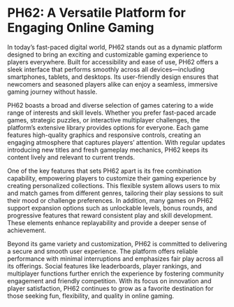 # PH62: A Versatile Platform for Engaging Online Gaming

In today’s fast-paced digital world, PH62 stands out as a dynamic platform designed to bring an exciting and customizable gaming experience to players everywhere. Built for accessibility and ease of use, PH62 offers a sleek interface that performs smoothly across all devices—including smartphones, tablets, and desktops. Its user-friendly design ensures that newcomers and seasoned players alike can enjoy a seamless, immersive gaming journey without hassle.

PH62 boasts a broad and diverse selection of games catering to a wide range of interests and skill levels. Whether you prefer fast-paced arcade games, strategic puzzles, or interactive multiplayer challenges, the platform’s extensive library provides options for everyone. Each game features high-quality graphics and responsive controls, creating an engaging atmosphere that captures players’ attention. With regular updates introducing new titles and fresh gameplay mechanics, PH62 keeps its content lively and relevant to current trends.

One of the key features that sets PH62 apart is its free combination capability, empowering players to customize their gaming experience by creating personalized collections. This flexible system allows users to mix and match games from different genres, tailoring their play sessions to suit their mood or challenge preferences. In addition, many games on PH62 support expansion options such as unlockable levels, bonus rounds, and progressive features that reward consistent play and skill development. These elements enhance replayability and provide a deeper sense of achievement.

Beyond its game variety and customization, PH62 is committed to delivering a secure and smooth user experience. The platform offers reliable performance with minimal interruptions and emphasizes fair play across all its offerings. Social features like leaderboards, player rankings, and multiplayer functions further enrich the experience by fostering community engagement and friendly competition. With its focus on innovation and player satisfaction, PH62 continues to grow as a favorite destination for those seeking fun, flexibility, and quality in online gaming.